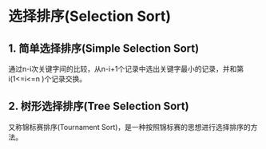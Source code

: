选择排序(Selection Sort)
=======================

## 1. 简单选择排序(Simple Selection Sort)
通过n-i次关键字间的比较，从n-i+1个记录中选出关键字最小的记录，并和第i(1<=i<=n )个记录交换。

## 2. 树形选择排序(Tree Selection Sort)
又称锦标赛排序(Tournament Sort)，是一种按照锦标赛的思想进行选择排序的方法。
